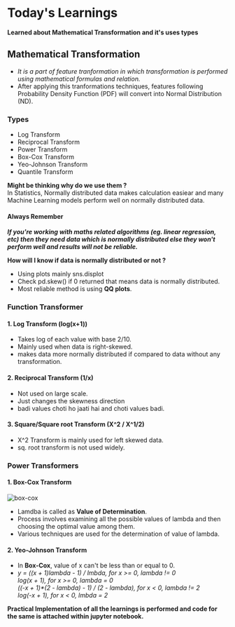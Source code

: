 # Today's Learnings
**Learned about Mathematical Transformation and it's uses types**
## Mathematical Transformation
- *It is a part of feature tranformation in which transformation is performed using mathematical formulas and relation.*  
- After applying this tranformations techniques, features following Probability Density Function (PDF) will convert into Normal Distribution (ND).

### Types
- Log Transform
- Reciprocal Transform
- Power Transform
- Box-Cox Transform
- Yeo-Johnson Transform
- Quantile Transform

**Might be thinking why do we use them ?**  
In Statistics, Normally distributed data makes calculation easiear and many Machine Learning models perform well on normally distributed data.

#### Always Remember
***If you're working with maths related algorithms (eg. linear regression, etc) then they need data which is normally distributed else they won't perform well and results will not be reliable.***

**How will I know if data is normally distributed or not ?**
- Using plots mainly sns.displot
- Check pd.skew() if 0 returned that means data is normally distributed.
- Most reliable method is using **QQ plots**.


### Function Transformer
#### 1. Log Transform (log(x+1))
- Takes log of each value with base 2/10.
- Mainly used when data is right-skewed.
- makes data more normally distributed if compared to data without any transformation.

#### 2. Reciprocal Transform (1/x)
- Not used on large scale.
- Just changes the skewness direction
- badi values choti ho jaati hai and choti values badi.

#### 3. Square/Square root Transform (X^2 / X^1/2)
- X^2 Transform is mainly used for left skewed data.
- sq. root transform is not used widely.

### Power Transformers
#### 1. Box-Cox Transform
![box-cox](https://github.com/user-attachments/assets/21cacaa0-9065-4bed-93e8-16a7a70bdd0c)

- Lamdba is called as **Value of Determination**.
- Process involves examining all the possible values of lambda and then choosing the optimal value among them.
- Various techniques are used for the determination of value of lambda.

#### 2. Yeo-Johnson Transform
- In **Box-Cox**, value of x can't be less than or equal to 0.
- *y = ((x + 1)**lambda - 1) / lmbda,                for x >= 0, lambda != 0*  
    *log(x + 1),                                  for x >= 0, lambda = 0*  
    ((-x + 1)**(2 - lambda) - 1) / (2 - lambda),  for x < 0, lambda != 2*  
    *log(-x + 1),                                for x < 0, lmbda = 2*   


**Practical Implementation of all the learnings is performed and code for the same is attached within jupyter notebook.**
